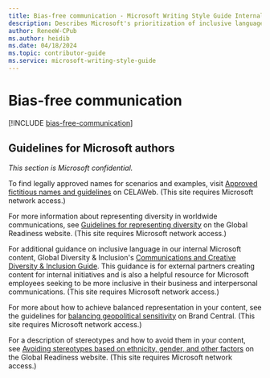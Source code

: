 ```yaml
---
title: Bias-free communication - Microsoft Writing Style Guide Internal
description: Describes Microsoft's prioritization of inclusive language and communication being used in content and provides terms to use and avoid in all content.
author: ReneeW-CPub
ms.author: heidib
ms.date: 04/18/2024
ms.topic: contributor-guide
ms.service: microsoft-writing-style-guide
---
```


# Bias-free communication

[!INCLUDE [bias-free-communication](~/../includes/bias-free-communication.md)]

## Guidelines for Microsoft authors

*This section is Microsoft confidential.*

To find legally approved names for scenarios and examples, visit [Approved fictitious names and guidelines](https://microsoft.sharepoint.com/sites/CELAWeb-Copyrights-Trademarks-And-Patents/SitePages/trademarks-fictitious-names.aspx) on CELAWeb. (This site requires Microsoft network access.)

For more information about representing diversity in worldwide communications, see [Guidelines for representing diversity](https://aka.ms/GROKBDiversity) on the  Global Readiness website. (This site requires Microsoft network access.)

For additional guidance on inclusive language in our internal Microsoft content, Global Diversity & Inclusion\'s [Communications and Creative Diversity & Inclusion Guide](https://aka.ms/DICommsCreativeGuide). This guidance is for external partners creating content for internal initiatives and is also a helpful resource for Microsoft employees seeking to be more inclusive in their business and interpersonal communications. (This site requires Microsoft network access.)

For more about how to achieve balanced representation in your content, see the guidelines for [balancing geopolitical sensitivity](https://microsoft.sharepoint.com/teams/BrandCentral/Guidelines/Balancing_Global_Readiness_and_Diversity.pdf?WT.mc_id=Feb17_NL_DiversityInPhotos_15) on Brand Central. (This site requires Microsoft network access.)

For a description of stereotypes and how to avoid them in your content, see [Avoiding stereotypes based on ethnicity, gender, and other factors](https://microsoft.sharepoint.com/teams/celaGlobalReadiness/KBLibrary/1602.pdf) on the Global Readiness website. (This site requires Microsoft network
access.)
